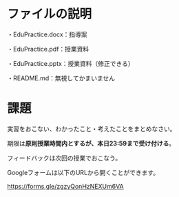 # ファイルの説明
・EduPractice.docx：指導案

・EduPractice.pdf：授業資料

・EduPractice.pptx：授業資料（修正できる）

・README.md：無視してかまいません

# 課題
実習をおこない、わかったこと・考えたことをまとめなさい。

期限は**原則授業時間内とするが、本日23:59まで受け付ける**。

フィードバックは次回の授業でおこなう。

Googleフォームは以下のURLから開くことができます。

https://forms.gle/zgzyQonHzNEXUm6VA
